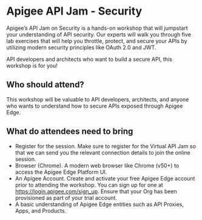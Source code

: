# **Apigee API Jam - Security**
Apigee’s API Jam on Security is a hands-on workshop that will jumpstart your understanding of API security. Our experts will walk you through five lab exercises that will help you throttle, protect, and secure your APIs by utilizing modern security principles like OAuth 2.0 and JWT. 

API developers and architects who want to build a secure API, this workshop is for you!

## **Who should attend?**
This workshop will be valuable to API developers, architects, and anyone who wants to understand how to secure APIs exposed through Apigee Edge.

## **What do attendees need to bring**
- Register for the session. Make sure to register for the Virtual API Jam so that we can send you the relevant connection details to join the online session.
- Browser (Chrome). A modern web browser like Chrome (v50+) to access the Apigee Edge Platform UI.
- An Apigee Account. Create and activate your free Apigee Edge account prior to attending the workshop. You can sign up for one at https://login.apigee.com/sign_up. Ensure that your Org has been provisioned as part of your trial account.
- A basic understanding of Apigee Edge entities such as API Proxies, Apps, and Products. 
